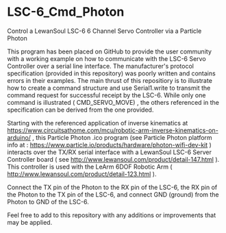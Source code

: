 # LSC-6_Cmd_Photon

Control a LewanSoul LSC-6 6 Channel Servo Controller via a Particle Photon

This program has been placed on GitHub to provide the user community with a working example on how to communicate with the LSC-6 Servo Controller over a serial line interface. The manufacturer's protocol specification (provided in this repository)  was poorly written and contains errors in their examples. The main thrust of this repositiory is to illustrate how to create a command structure and use Serial1.write to transmit the command request for successful receipt by the LSC-6. While only one command is illustrated ( CMD_SERVO_MOVE) , the others referenced in the specification can be derived from the one provided.

Starting with the referenced application of inverse kinematics at https://www.circuitsathome.com/mcu/robotic-arm-inverse-kinematics-on-arduino/  , this Particle Photon .ico program (see Particle Photon platform info at : https://www.particle.io/products/hardware/photon-wifi-dev-kit ) interacts over the TX/RX serial interface with a LewanSoul LSC-6 Server Controller board ( see http://www.lewansoul.com/product/detail-147.html ). This controller is used with the LeArm 6DOF Robotic Arm ( http://www.lewansoul.com/product/detail-123.html ).

Connect the TX pin of the Photon to the RX pin of the LSC-6, the RX pin of the Photon to the TX pin of the LSC-6, and connect GND (ground) from the Photon to GND of the LSC-6.

Feel free to add to this repository with any additions or improvements that may be applied.
